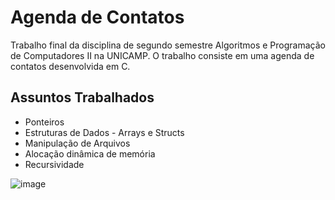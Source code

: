# Agenda de Contatos
Trabalho final da disciplina de segundo semestre Algoritmos e Programação de Computadores II na UNICAMP.
O trabalho consiste em uma agenda de contatos desenvolvida em C.

## Assuntos Trabalhados
* Ponteiros
* Estruturas de Dados - Arrays e Structs
* Manipulação de Arquivos
* Alocação dinâmica de memória
* Recursividade

![image](https://github.com/naferrett/Agenda-de-Contatos/assets/133066462/985859b8-fef8-4209-9331-a2fe58565d5e)

